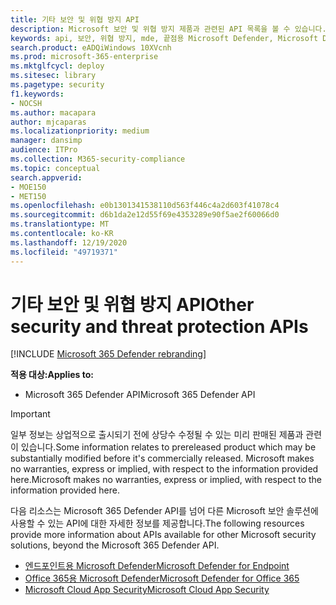 ```yaml
---
title: 기타 보안 및 위협 방지 API
description: Microsoft 보안 및 위협 방지 제품과 관련된 API 목록을 볼 수 있습니다.
keywords: api, 보안, 위협 방지, mde, 끝점용 Microsoft Defender, Microsoft Defender atp, office 365 Advanced Threat Protection, Microsoft Defender Advanced Threat Protection, 클라우드 앱 보안
search.product: eADQiWindows 10XVcnh
ms.prod: microsoft-365-enterprise
ms.mktglfcycl: deploy
ms.sitesec: library
ms.pagetype: security
f1.keywords:
- NOCSH
ms.author: macapara
author: mjcaparas
ms.localizationpriority: medium
manager: dansimp
audience: ITPro
ms.collection: M365-security-compliance
ms.topic: conceptual
search.appverid:
- MOE150
- MET150
ms.openlocfilehash: e0b1301341538110d563f446c4a2d603f41078c4
ms.sourcegitcommit: d6b1da2e12d55f69e4353289e90f5ae2f60066d0
ms.translationtype: MT
ms.contentlocale: ko-KR
ms.lasthandoff: 12/19/2020
ms.locfileid: "49719371"
---
```

# <a name="other-security-and-threat-protection-apis"></a><span data-ttu-id="1c6e8-104">기타 보안 및 위협 방지 API</span><span class="sxs-lookup"><span data-stu-id="1c6e8-104">Other security and threat protection APIs</span></span>

[!INCLUDE [Microsoft 365 Defender rebranding](../includes/microsoft-defender.md)]

<span data-ttu-id="1c6e8-105">**적용 대상:**</span><span class="sxs-lookup"><span data-stu-id="1c6e8-105">**Applies to:**</span></span>

- <span data-ttu-id="1c6e8-106">Microsoft 365 Defender API</span><span class="sxs-lookup"><span data-stu-id="1c6e8-106">Microsoft 365 Defender API</span></span>

> [!IMPORTANT]
> <span data-ttu-id="1c6e8-107">일부 정보는 상업적으로 출시되기 전에 상당수 수정될 수 있는 미리 판매된 제품과 관련이 있습니다.</span><span class="sxs-lookup"><span data-stu-id="1c6e8-107">Some information relates to prereleased product which may be substantially modified before it's commercially released.</span></span> <span data-ttu-id="1c6e8-108">Microsoft makes no warranties, express or implied, with respect to the information provided here.</span><span class="sxs-lookup"><span data-stu-id="1c6e8-108">Microsoft makes no warranties, express or implied, with respect to the information provided here.</span></span>

<span data-ttu-id="1c6e8-109">다음 리소스는 Microsoft 365 Defender API를 넘어 다른 Microsoft 보안 솔루션에 사용할 수 있는 API에 대한 자세한 정보를 제공합니다.</span><span class="sxs-lookup"><span data-stu-id="1c6e8-109">The following resources provide more information about APIs available for other Microsoft security solutions, beyond the Microsoft 365 Defender API.</span></span>

- [<span data-ttu-id="1c6e8-110">엔드포인트용 Microsoft Defender</span><span class="sxs-lookup"><span data-stu-id="1c6e8-110">Microsoft Defender for Endpoint</span></span>](https://docs.microsoft.com/windows/security/threat-protection/microsoft-defender-atp/apis-intro)
- [<span data-ttu-id="1c6e8-111">Office 365용 Microsoft Defender</span><span class="sxs-lookup"><span data-stu-id="1c6e8-111">Microsoft Defender for Office 365</span></span>](https://docs.microsoft.com/office/office-365-management-api/)
- [<span data-ttu-id="1c6e8-112">Microsoft Cloud App Security</span><span class="sxs-lookup"><span data-stu-id="1c6e8-112">Microsoft Cloud App Security</span></span>](https://docs.microsoft.com/cloud-app-security/api-introduction)
